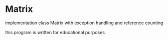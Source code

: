 Matrix
======

implementation class Matrix with exception handling and reference counting

this program is written for educational purposes
